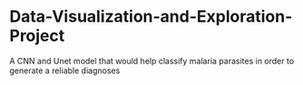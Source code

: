 # Data-Visualization-and-Exploration-Project
A CNN and Unet model that would help classify malaria parasites in order to generate a reliable diagnoses
